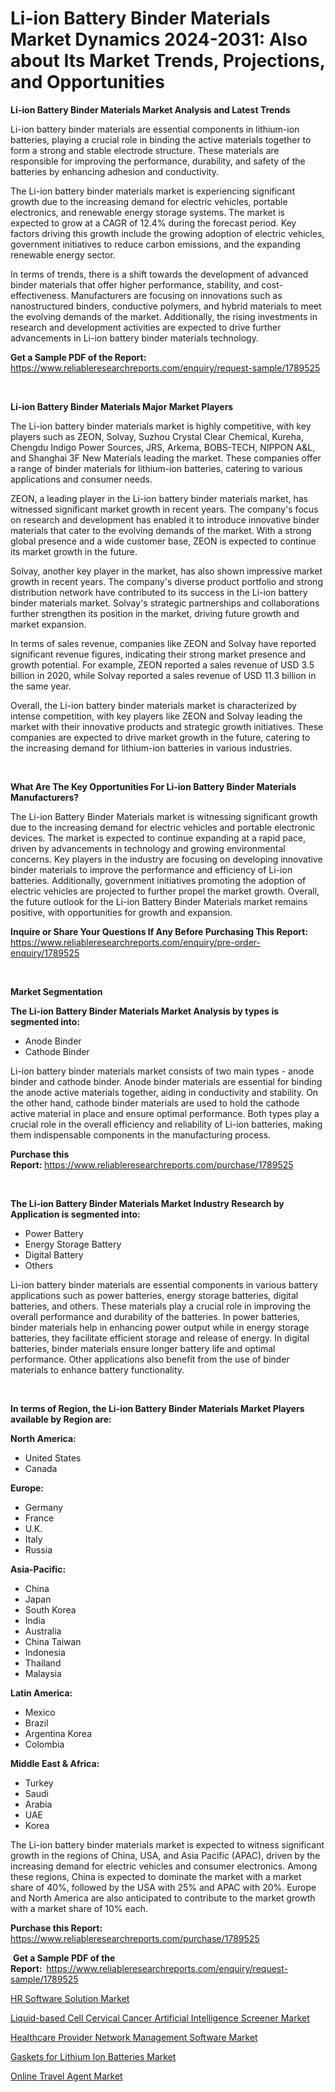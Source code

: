 <p><h1>Li-ion Battery Binder Materials Market Dynamics 2024-2031: Also about Its Market Trends, Projections, and Opportunities</h1></p><p><strong>Li-ion Battery Binder Materials Market Analysis and Latest Trends</strong></p>
<p><p>Li-ion battery binder materials are essential components in lithium-ion batteries, playing a crucial role in binding the active materials together to form a strong and stable electrode structure. These materials are responsible for improving the performance, durability, and safety of the batteries by enhancing adhesion and conductivity.</p><p>The Li-ion battery binder materials market is experiencing significant growth due to the increasing demand for electric vehicles, portable electronics, and renewable energy storage systems. The market is expected to grow at a CAGR of 12.4% during the forecast period. Key factors driving this growth include the growing adoption of electric vehicles, government initiatives to reduce carbon emissions, and the expanding renewable energy sector.</p><p>In terms of trends, there is a shift towards the development of advanced binder materials that offer higher performance, stability, and cost-effectiveness. Manufacturers are focusing on innovations such as nanostructured binders, conductive polymers, and hybrid materials to meet the evolving demands of the market. Additionally, the rising investments in research and development activities are expected to drive further advancements in Li-ion battery binder materials technology.</p></p>
<p><strong>Get a Sample PDF of the Report:&nbsp;</strong> <a href="https://www.reliableresearchreports.com/enquiry/request-sample/1789525">https://www.reliableresearchreports.com/enquiry/request-sample/1789525</a></p>
<p>&nbsp;</p>
<p><strong>Li-ion Battery Binder Materials Major Market Players</strong></p>
<p><p>The Li-ion battery binder materials market is highly competitive, with key players such as ZEON, Solvay, Suzhou Crystal Clear Chemical, Kureha, Chengdu Indigo Power Sources, JRS, Arkema, BOBS-TECH, NIPPON A&L, and Shanghai 3F New Materials leading the market. These companies offer a range of binder materials for lithium-ion batteries, catering to various applications and consumer needs.</p><p>ZEON, a leading player in the Li-ion battery binder materials market, has witnessed significant market growth in recent years. The company's focus on research and development has enabled it to introduce innovative binder materials that cater to the evolving demands of the market. With a strong global presence and a wide customer base, ZEON is expected to continue its market growth in the future.</p><p>Solvay, another key player in the market, has also shown impressive market growth in recent years. The company's diverse product portfolio and strong distribution network have contributed to its success in the Li-ion battery binder materials market. Solvay's strategic partnerships and collaborations further strengthen its position in the market, driving future growth and market expansion.</p><p>In terms of sales revenue, companies like ZEON and Solvay have reported significant revenue figures, indicating their strong market presence and growth potential. For example, ZEON reported a sales revenue of USD 3.5 billion in 2020, while Solvay reported a sales revenue of USD 11.3 billion in the same year.</p><p>Overall, the Li-ion battery binder materials market is characterized by intense competition, with key players like ZEON and Solvay leading the market with their innovative products and strategic growth initiatives. These companies are expected to drive market growth in the future, catering to the increasing demand for lithium-ion batteries in various industries.</p></p>
<p>&nbsp;</p>
<p><strong>What Are The Key Opportunities For Li-ion Battery Binder Materials Manufacturers?</strong></p>
<p><p>The Li-ion Battery Binder Materials market is witnessing significant growth due to the increasing demand for electric vehicles and portable electronic devices. The market is expected to continue expanding at a rapid pace, driven by advancements in technology and growing environmental concerns. Key players in the industry are focusing on developing innovative binder materials to improve the performance and efficiency of Li-ion batteries. Additionally, government initiatives promoting the adoption of electric vehicles are projected to further propel the market growth. Overall, the future outlook for the Li-ion Battery Binder Materials market remains positive, with opportunities for growth and expansion.</p></p>
<p><strong>Inquire or Share Your Questions If Any Before Purchasing This Report:</strong> <a href="https://www.reliableresearchreports.com/enquiry/pre-order-enquiry/1789525">https://www.reliableresearchreports.com/enquiry/pre-order-enquiry/1789525</a></p>
<p>&nbsp;</p>
<p><strong>Market Segmentation</strong></p>
<p><strong>The Li-ion Battery Binder Materials Market Analysis by types is segmented into:</strong></p>
<p><ul><li>Anode Binder</li><li>Cathode Binder</li></ul></p>
<p><p>Li-ion battery binder materials market consists of two main types - anode binder and cathode binder. Anode binder materials are essential for binding the anode active materials together, aiding in conductivity and stability. On the other hand, cathode binder materials are used to hold the cathode active material in place and ensure optimal performance. Both types play a crucial role in the overall efficiency and reliability of Li-ion batteries, making them indispensable components in the manufacturing process.</p></p>
<p><strong>Purchase this Report:&nbsp;</strong><a href="https://www.reliableresearchreports.com/purchase/1789525">https://www.reliableresearchreports.com/purchase/1789525</a></p>
<p>&nbsp;</p>
<p><strong>The Li-ion Battery Binder Materials Market Industry Research by Application is segmented into:</strong></p>
<p><ul><li>Power Battery</li><li>Energy Storage Battery</li><li>Digital Battery</li><li>Others</li></ul></p>
<p><p>Li-ion battery binder materials are essential components in various battery applications such as power batteries, energy storage batteries, digital batteries, and others. These materials play a crucial role in improving the overall performance and durability of the batteries. In power batteries, binder materials help in enhancing power output while in energy storage batteries, they facilitate efficient storage and release of energy. In digital batteries, binder materials ensure longer battery life and optimal performance. Other applications also benefit from the use of binder materials to enhance battery functionality.</p></p>
<p>&nbsp;</p>
<p><strong>In terms of Region, the Li-ion Battery Binder Materials Market Players available by Region are:</strong></p>
<p>
    <p> <strong> North America: </strong>
        <ul>
            <li>United States</li>
            <li>Canada</li>
        </ul>
        </p> 
    <p> <strong> Europe: </strong>
        <ul>
            <li>Germany</li>
            <li>France</li>
            <li>U.K.</li>
            <li>Italy</li>
            <li>Russia</li>
        </ul>
        </p> 
    <p> <strong> Asia-Pacific: </strong>
        <ul>
            <li>China</li>
            <li>Japan</li>
            <li>South Korea</li>
            <li>India</li>
            <li>Australia</li>
            <li>China Taiwan</li>
            <li>Indonesia</li>
            <li>Thailand</li>
            <li>Malaysia</li>
        </ul>
        </p> 
    <p> <strong> Latin America: </strong>
        <ul>
            <li>Mexico</li>
            <li>Brazil</li>
            <li>Argentina Korea</li>
            <li>Colombia</li>
        </ul>
        </p> 
    <p> <strong> Middle East & Africa: </strong>
        <ul>
            <li>Turkey</li>
            <li>Saudi</li>
            <li>Arabia</li>
            <li>UAE</li>
            <li>Korea</li>
        </ul>
    </p>
    </p>
<p><p>The Li-ion battery binder materials market is expected to witness significant growth in the regions of China, USA, and Asia Pacific (APAC), driven by the increasing demand for electric vehicles and consumer electronics. Among these regions, China is expected to dominate the market with a market share of 40%, followed by the USA with 25% and APAC with 20%. Europe and North America are also anticipated to contribute to the market growth with a market share of 10% each.</p></p>
<p><strong>Purchase this Report: </strong><a href="https://www.reliableresearchreports.com/purchase/1789525">https://www.reliableresearchreports.com/purchase/1789525</a></p>
<p>&nbsp;<strong>Get a Sample PDF of the Report:&nbsp;&nbsp;</strong><a href="https://www.reliableresearchreports.com/enquiry/request-sample/1789525">https://www.reliableresearchreports.com/enquiry/request-sample/1789525</a></p>
<p><strong></strong></p>
<p><p><a href="https://medium.com/@oralhayes/hr-software-solution-market-trends-and-market-analysis-forecasted-for-period-2024-2031-177e2fe77a10">HR Software Solution Market</a></p><p><a href="https://github.com/kufem1/Market-Research-Report-List-1/blob/main/liquid-based-cell-cervical-cancer-artificial-intelligence-screener-market.md">Liquid-based Cell Cervical Cancer Artificial Intelligence Screener Market</a></p><p><a href="https://medium.com/@oralhayes/healthcare-provider-network-management-software-market-trends-forecast-and-competitive-analysis-3ebd48808a3e">Healthcare Provider Network Management Software Market</a></p><p><a href="https://github.com/kosella/Market-Research-Report-List-2/blob/main/gaskets-for-lithium-ion-batteries-market.md">Gaskets for Lithium Ion Batteries Market</a></p><p><a href="https://medium.com/@oralhayes/decoding-online-travel-agent-market-metrics-market-share-trends-and-growth-patterns-7c92ec89259c">Online Travel Agent Market</a></p></p>